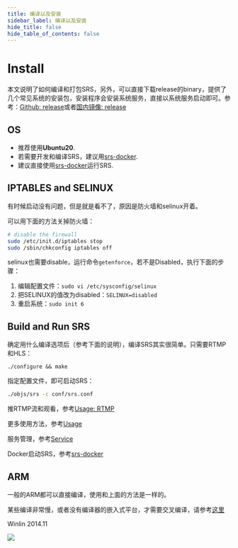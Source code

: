 ```yaml
---
title: 编译以及安装
sidebar_label: 编译以及安装
hide_title: false
hide_table_of_contents: false
---
```


# Install

本文说明了如何编译和打包SRS，另外，可以直接下载release的binary，提供了几个常见系统的安装包，安装程序会安装系统服务，直接以系统服务启动即可。参考：[Github: release](http://ossrs.net/srs.release/releases/)或者[国内镜像: release](http://www.ossrs.net/srs.release/releases/)

## OS

* 推荐使用<strong>Ubuntu20</strong>.
* 若需要开发和编译SRS，建议用[srs-docker](https://github.com/ossrs/dev-docker/tree/dev).
* 建议直接使用[srs-docker](https://github.com/ossrs/dev-docker)运行SRS.

## IPTABLES and SELINUX

有时候启动没有问题，但是就是看不了，原因是防火墙和selinux开着。

可以用下面的方法关掉防火墙：

```bash
# disable the firewall
sudo /etc/init.d/iptables stop
sudo /sbin/chkconfig iptables off
```

selinux也需要disable，运行命令`getenforce`，若不是Disabled，执行下面的步骤：

1. 编辑配置文件：`sudo vi /etc/sysconfig/selinux`
1. 把SELINUX的值改为disabled：`SELINUX=disabled`
1. 重启系统：`sudo init 6`

## Build and Run SRS

确定用什么编译选项后（参考下面的说明），编译SRS其实很简单。只需要RTMP和HLS：

```
./configure && make
```

指定配置文件，即可启动SRS：

```bash
./objs/srs -c conf/srs.conf
```

推RTMP流和观看，参考[Usage: RTMP](./sample-rtmp.md)

更多使用方法，参考[Usage](https://github.com/ossrs/srs/tree/3.0release#usage)

服务管理，参考[Service](./service.md)

Docker启动SRS，参考[srs-docker](https://github.com/ossrs/dev-docker#usage)

## ARM

一般的ARM都可以直接编译，使用和上面的方法是一样的。

某些编译非常慢，或者没有编译器的嵌入式平台，才需要交叉编译，请参考[这里](./arm.md)

Winlin 2014.11

![](https://ossrs.net/gif/v1/sls.gif?site=ossrs.io&path=/lts/doc/zh/v4/install)


